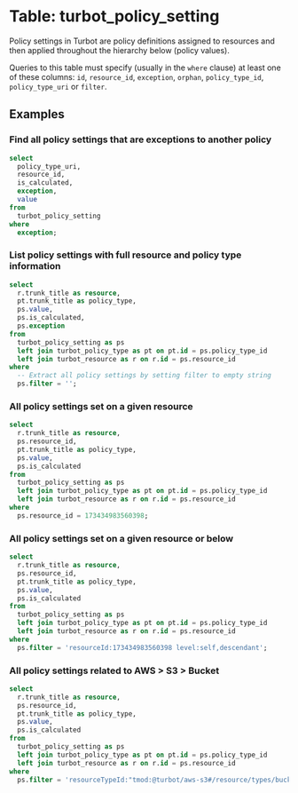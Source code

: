 # Table: turbot_policy_setting

Policy settings in Turbot are policy definitions assigned to resources and then
applied throughout the hierarchy below (policy values).

Queries to this table must specify (usually in the `where` clause) at least one
of these columns: `id`, `resource_id`, `exception`, `orphan`, `policy_type_id`,
`policy_type_uri` or `filter`.

## Examples

### Find all policy settings that are exceptions to another policy

```sql
select
  policy_type_uri,
  resource_id,
  is_calculated,
  exception,
  value
from
  turbot_policy_setting
where
  exception;
```

### List policy settings with full resource and policy type information

```sql
select
  r.trunk_title as resource,
  pt.trunk_title as policy_type,
  ps.value,
  ps.is_calculated,
  ps.exception
from
  turbot_policy_setting as ps
  left join turbot_policy_type as pt on pt.id = ps.policy_type_id
  left join turbot_resource as r on r.id = ps.resource_id
where
  -- Extract all policy settings by setting filter to empty string
  ps.filter = '';
```

### All policy settings set on a given resource

```sql
select
  r.trunk_title as resource,
  ps.resource_id,
  pt.trunk_title as policy_type,
  ps.value,
  ps.is_calculated
from
  turbot_policy_setting as ps
  left join turbot_policy_type as pt on pt.id = ps.policy_type_id
  left join turbot_resource as r on r.id = ps.resource_id
where
  ps.resource_id = 173434983560398;
```

### All policy settings set on a given resource or below

```sql
select
  r.trunk_title as resource,
  ps.resource_id,
  pt.trunk_title as policy_type,
  ps.value,
  ps.is_calculated
from
  turbot_policy_setting as ps
  left join turbot_policy_type as pt on pt.id = ps.policy_type_id
  left join turbot_resource as r on r.id = ps.resource_id
where
  ps.filter = 'resourceId:173434983560398 level:self,descendant';
```

### All policy settings related to AWS > S3 > Bucket

```sql
select
  r.trunk_title as resource,
  ps.resource_id,
  pt.trunk_title as policy_type,
  ps.value,
  ps.is_calculated
from
  turbot_policy_setting as ps
  left join turbot_policy_type as pt on pt.id = ps.policy_type_id
  left join turbot_resource as r on r.id = ps.resource_id
where
  ps.filter = 'resourceTypeId:"tmod:@turbot/aws-s3#/resource/types/bucket"';
```
